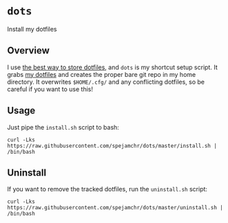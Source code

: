 # `dots`

Install my dotfiles

## Overview

I use [the best way to store
dotfiles](https://developer.atlassian.com/blog/2016/02/best-way-to-store-dotfiles-git-bare-repo/),
and `dots` is my shortcut setup script. It grabs [my
dotfiles](https://github.com/spejamchr/cfg) and creates the proper bare git
repo in my home directory. It overwrites `$HOME/.cfg/` and any conflicting
dotfiles, so be careful if you want to use this!

## Usage

Just pipe the `install.sh` script to bash:

```
curl -Lks https://raw.githubusercontent.com/spejamchr/dots/master/install.sh | /bin/bash
```

## Uninstall

If you want to remove the tracked dotfiles, run the `uninstall.sh` script:

```
curl -Lks https://raw.githubusercontent.com/spejamchr/dots/master/uninstall.sh | /bin/bash
```
